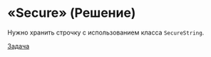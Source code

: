 # «Secure» (Решение)

Нужно хранить строчку с использованием класса `SecureString`.

[Задача](./Secure-Q.md)